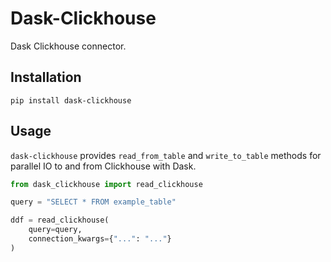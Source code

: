 # Dask-Clickhouse

Dask Clickhouse connector.

## Installation

```shell
pip install dask-clickhouse
```

## Usage

`dask-clickhouse` provides `read_from_table` and `write_to_table` methods for parallel IO to and from Clickhouse with Dask.

```python
from dask_clickhouse import read_clickhouse

query = "SELECT * FROM example_table"

ddf = read_clickhouse(
    query=query,
    connection_kwargs={"...": "..."}
)
```
